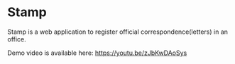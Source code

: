 # Stamp
Stamp is a web application to register official correspondence(letters) in an office.

Demo video is available here: https://youtu.be/zJbKwDAoSys
